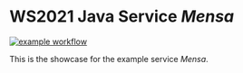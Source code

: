 # WS2021 Java Service _Mensa_
[![example workflow](https://github.com/fh-erfurt/WS2021_Java_Team_0_Service_8_mensa/actions/workflows/maven.yml/badge.svg)](https://github.com/fh-erfurt/WS2021_Java_Team_0_Service_8_mensa/actions)

This is the showcase for the example service _Mensa_.
